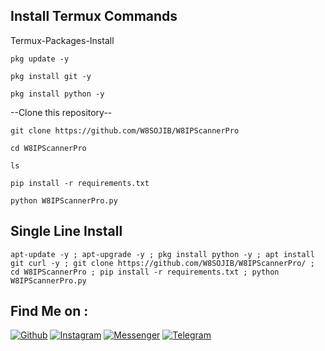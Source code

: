 ## Install Termux Commands

Termux-Packages-Install
```
pkg update -y

pkg install git -y

pkg install python -y
```

--Clone this repository--

```
git clone https://github.com/W8SOJIB/W8IPScannerPro
```
```
cd W8IPScannerPro
```
```
ls
```
```
pip install -r requirements.txt
```
```
python W8IPScannerPro.py
```
## Single Line Install
```
apt-update -y ; apt-upgrade -y ; pkg install python -y ; apt install git curl -y ; git clone https://github.com/W8SOJIB/W8IPScannerPro/ ; cd W8IPScannerPro ; pip install -r requirements.txt ; python W8IPScannerPro.py
```

## Find Me on :
[![Github](https://img.shields.io/badge/Github-W8SOJIB-green?style=for-the-badge&logo=github)](https://github.com/W8SOJIB)
[![Instagram](https://img.shields.io/badge/IG-%40W8SOJIB-red?style=for-the-badge&logo=instagram)](https://www.instagram.com/w8_sojib/)
[![Messenger](https://img.shields.io/badge/Chat-Facebook-blue?style=for-the-badge&logo=messenger)](https://www.facebook.com/W8Vai)
[![Telegram](https://img.shields.io/badge/Channel-Telegram-blue?style=for-the-badge&logo=telegram)](https://t.me/W8TeamSB)

